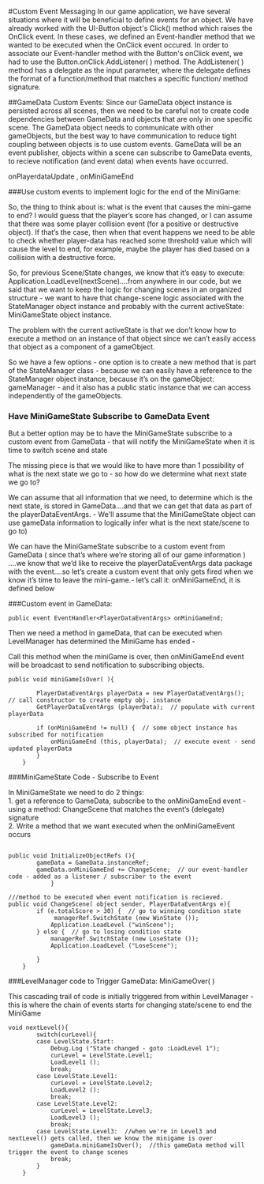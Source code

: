 #Custom Event Messaging
In our game application, we have several situations where it will be beneficial to define events for an object.  We have already worked with the UI-Button object's Click() method which raises the OnClick event.  In these cases, we defined an Event-handler method that we wanted to be executed when the OnClick event occured.  In order to associate our Event-handler method with the Button's onClick event, we had to use the Button.onClick.AddListener( ) method.  The AddListener( ) method has a delegate as the input parameter, where the delegate defines the format of a function/method that matches a specific function/ method signature.

##GameData Custom Events:
Since our GameData object instance is persisted across all scenes, then we need to be careful not to create code dependencies between GameData and objects that are only in one specific scene.  The GameData object needs to communicate with other gameObjects, but the best way to have communication to reduce tight coupling between objects is to use custom events.  GameData will be an event publisher, objects within a scene can subscribe to GameData events, to recieve notification (and event data) when events have occurred.  

onPlayerdataUpdate , onMiniGameEnd



###Use custom events to implement logic for the end of the MiniGame:



So, the thing to think about is: what is the event that causes the mini-game to end?   I would guess that the player’s score has changed, or I can assume that there was some player collision event (for a positive or destructive object).  If that’s the case, then when that event happens we need to be able to check whether player-data has reached some threshold value which will cause the level to end, for example, maybe the player has died based on a collision with a destructive force.   

So, for previous Scene/State changes, we know that it’s easy to execute: Application.LoadLevel(nextScene)….from anywhere in our code, but we said that we want to keep the logic for changing scenes in an organized structure - we want to have that change-scene logic associated with the StateManager object instance and probably with the current activeState: MiniGameState object instance.  

The problem with the current activeState is that we don’t know how to execute a method on an instance of that object since we can’t easily access that object as a component of a gameObject.  

So we have a few options - one option is to create a new method that is part of the StateManager class - because we can easily have a reference to the StateManager object instance, because it’s on the gameObject: gameManager - and it also has a public static instance that we can access independently of the gameObjects.  

### Have MiniGameState Subscribe to GameData Event
But a better option may be to have the MiniGameState subscribe to a custom event from GameData - that will notify the MiniGameState when it is time to switch scene and state

The missing piece is that we would like to have more than 1 possibility of what is the next state we go to - so how do we determine what next state we go to?  

We can assume that all information that we need, to determine which is the next state, is stored in GameData….and that we can get that data as part of the playerDataEventArgs.   - We'll assume that the MiniGameState object can use gameData information to logically infer what is the next state/scene to go to) 

We can have the MiniGameState subscribe to a custom event from GameData  ( since that’s where we’re storing all of our game information ) ….we know that we’d like to receive the playerDataEventArgs data package with the event….so let’s create a custom event that only gets fired when we know it’s time to leave the mini-game.- let’s call it:  onMiniGameEnd, it is defined below


###Custom event in GameData: 
```
public event EventHandler<PlayerDataEventArgs> onMiniGameEnd;  
```
Then we need a method in gameData, that can be executed when LevelManager has determined the MiniGame has ended - 

Call this method when the miniGame is over, then onMiniGameEnd event will be broadcast to send notification to subscribing objects.

```
public void miniGameIsOver( ){
    
        PlayerDataEventArgs playerData = new PlayerDataEventArgs();  // call constructor to create empty obj. instance
        GetPlayerDataEventArgs (playerData);  // populate with current playerData
        
        if (onMiniGameEnd != null) {  // some object instance has subscribed for notification
            onMiniGameEnd (this, playerData);  // execute event - send updated playerData
        }
    }
```

###MiniGameState Code - Subscribe to Event

In MiniGameState we need to do 2 things:  
    1. get a reference to GameData, subscribe to the onMiniGameEnd event  - using a method: ChangeScene that matches the event’s (delegate) signature    
    2.  Write a method that we want executed when the onMiniGameEvent occurs

```

public void InitializeObjectRefs (){
        gameData = GameData.instanceRef;
        gameData.onMiniGameEnd += ChangeScene;  // our event-handler code - added as a listener / subscriber to the event
            }

///method to be executed when event notification is recieved.
public void ChangeScene( object sender, PlayerDataEventArgs e){
        if (e.totalScore > 30) {  // go to winning condition state
             managerRef.SwitchState (new WinState ());
            Application.LoadLevel ("winScene");
        } else {  // go to losing condition state
            managerRef.SwitchState (new LoseState ());
            Application.LoadLevel ("LoseScene");

        }
    }
```
###LevelManager code to Trigger GameData: MiniGameOver( )

This cascading trail of code is initially triggered from within LevelManager - this is where the chain of events starts for changing state/scene to end the MiniGame
```
void nextLevel(){
        switch(curLevel){
        case LevelState.Start:
            Debug.Log ("State changed - goto :LoadLevel 1");
            curLevel = LevelState.Level1;
            LoadLevel1 ();
            break;
        case LevelState.Level1:
            curLevel = LevelState.Level2;
            LoadLevel2 ();
            break;
        case LevelState.Level2:
            curLevel = LevelState.Level3;
            LoadLevel3 ();
            break;
        case LevelState.Level3:  //when we're in Level3 and nextLevel() gets called, then we know the minigame is over
            gameData.miniGameIsOver();  //this gameData method will trigger the event to change scenes 
            break;
        }
    }
```



